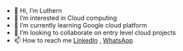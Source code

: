 - 👋 Hi, I’m Luthern
- 👀 I’m interested in Cloud computing
- 🌱 I’m currently learning Google cloud platform
- 💞️ I’m looking to collaborate on entry level cloud projects
- 📫 How to reach me [LinkedIn](https://www.linkedin.com/in/ibrahim-ajayi-5359a6104/) , [WhatsApp](https://wa.me/2349050187732)

<!---
Luthern010/Luthern010 is a ✨ special ✨ repository because its `README.md` (this file) appears on your GitHub profile.
You can click the Preview link to take a look at your changes.
--->
